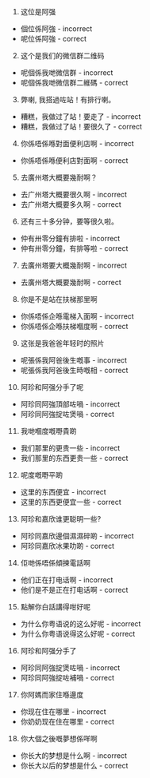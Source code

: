 1.  这位是阿强
- 個位係阿強 - incorrect
- 呢位係阿強 - correct

2.  这个是我们的微信群二维码
- 呢個係我哋微信群 - incorrect
- 呢個係我哋微信群二維碼 - correct

3.  弊喇, 我搭過咗站！有排行喇。
- 糟糕，我做过了站！要走了 - incorrect
- 糟糕，我做过了站！要很久了 - correct

4.  你係唔係喺對面便利店啊 - incorrect
- 你係唔係喺便利店對面啊 - correct

5.  去廣州塔大概要幾耐啊？
- 去广州塔大概要很久啊 - incorrect
- 去广州塔大概要多久啊 - correct

6.  还有三十多分钟，要等很久啦。
- 仲有卅零分鐘有排啦 - incorrect
- 仲有卅零分鐘，有排等啦 - correct

7.  去廣州塔要大概幾耐啊 - incorrect
- 去廣州塔大概要幾耐啊 - correct

8.  你是不是站在扶梯那里啊
- 你係唔係企喺電梯入面啊 - incorrect
- 你係唔係企喺扶梯嗰度啊 - correct

9.  这张是我爸爸年轻时的照片
- 呢張係我阿爸後生嘅事 - incorrect
- 呢張係我阿爸後生時嘅相 - correct

10.  阿珍和阿强分手了呢
- 阿珍同阿強頂部咗喎 - incorrect
- 阿珍同阿強掟咗煲喎 - correct

11.  我哋嗰度嘅嘢貴啲
- 我们那里的更贵一些 - incorrect
- 我们那里的东西更贵一些 - correct

12.  呢度嘅嘢平啲
- 这里的东西便宜 - incorrect
- 这里的东西更便宜一些 - correct

13.  阿珍和嘉欣谁更聪明一些?
- 阿珍同嘉欣邊個濕濕碎啲 - incorrect
- 阿珍同嘉欣冰果叻啲 - correct

14.  佢哋係唔係傾揀電話啊
- 他们正在打电话啊 - incorrect
- 他们是不是正在打电话啊 - correct

15.  點解你白話講得咁好呢
- 为什么你粤语说的这么好呢 - incorrect
- 为什么你粤语说得这么好呢 - correct

16.  阿珍和阿强分手了
- 阿珍同阿強掟煲咗喎 - incorrect
- 阿珍同阿強掟咗補喎 - correct

17.  你阿媽而家住喺邊度
- 你现在住在哪里 - incorrect
- 你奶奶现在住在哪里 - correct

18.  你大個之後嘅夢想係咩啊
- 你长大的梦想是什么啊 - incorrect
- 你长大以后的梦想是什么 - correct